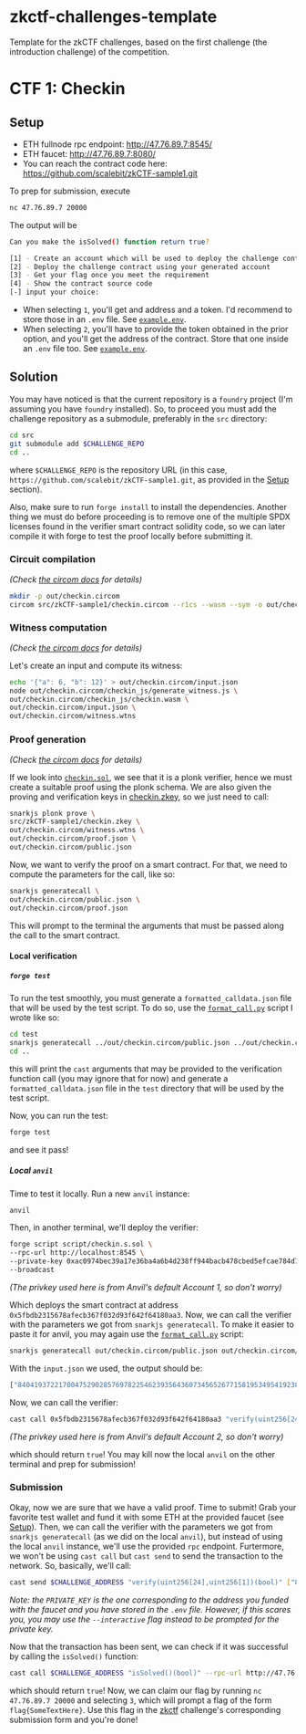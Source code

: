 # zkctf-challenges-template

Template for the zkCTF challenges, based on the first challenge (the introduction challenge) of the competition.

# CTF 1: Checkin

## Setup

- ETH fullnode rpc endpoint: http://47.76.89.7:8545/
- ETH faucet: http://47.76.89.7:8080/
- You can reach the contract code here: https://github.com/scalebit/zkCTF-sample1.git

To prep for submission, execute

```bash
nc 47.76.89.7 20000
```

The output will be

```bash
Can you make the isSolved() function return true?

[1] - Create an account which will be used to deploy the challenge contract
[2] - Deploy the challenge contract using your generated account
[3] - Get your flag once you meet the requirement
[4] - Show the contract source code
[-] input your choice: 
```

- When selecting `1`, you'll get and address and a token. I'd recommend to store those in an `.env` file. See [`example.env`](example.env).
- When selecting `2`, you'll have to provide the token obtained in the prior option, and you'll get the address of the contract. Store that one inside an `.env` file too. See [`example.env`](example.env).

## Solution

You may have noticed is that the current repository is a `foundry` project (I'm assuming you have `foundry` installed). So, to proceed you must add the challenge repository as a submodule, preferably in the `src` directory:

```bash
cd src
git submodule add $CHALLENGE_REPO
cd ..
```

where `$CHALLENGE_REPO` is the repository URL (in this case, `https://github.com/scalebit/zkCTF-sample1.git`, as provided in the [Setup](#setup) section).

Also, make sure to run `forge install` to install the dependencies. Another thing we must do before proceeding is to remove one of the multiple SPDX licenses found in the verifier smart contract solidity code, so we can later compile it with forge to test the proof locally before submitting it.

### Circuit compilation

_(Check [the circom docs](https://docs.circom.io/getting-started/compiling-circuits/) for details)_

```bash
mkdir -p out/checkin.circom
circom src/zkCTF-sample1/checkin.circom --r1cs --wasm --sym -o out/checkin.circom
```

### Witness computation

_(Check [the circom docs](https://docs.circom.io/getting-started/computing-the-witness/) for details)_

Let's create an input and compute its witness:

```bash
echo '{"a": 6, "b": 12}' > out/checkin.circom/input.json
node out/checkin.circom/checkin_js/generate_witness.js \
out/checkin.circom/checkin_js/checkin.wasm \
out/checkin.circom/input.json \
out/checkin.circom/witness.wtns
```

### Proof generation

_(Check [the circom docs](https://docs.circom.io/getting-started/proving-circuits/) for details)_

If we look into [`checkin.sol`](src/zkCTF-sample1/checkin.sol), we see that it is a plonk verifier, hence we must create a suitable proof using the plonk schema. We are also given the proving and verification keys in [checkin.zkey](src/zkCTF-sample1/checkin.zkey), so we just need to call:

```bash
snarkjs plonk prove \
src/zkCTF-sample1/checkin.zkey \
out/checkin.circom/witness.wtns \
out/checkin.circom/proof.json \
out/checkin.circom/public.json
```

Now, we want to verify the proof on a smart contract. For that, we need to compute the parameters for the call, like so:

```bash
snarkjs generatecall \
out/checkin.circom/public.json \
out/checkin.circom/proof.json
```

This will prompt to the terminal the arguments that must be passed along the call to the smart contract.

#### Local verification

##### `forge test`

To run the test smoothly, you must generate a `formatted_calldata.json` file that will be used by the test script. To do so, use the [`format_call.py`](script/format_call.py) script I wrote like so:

```bash
cd test
snarkjs generatecall ../out/checkin.circom/public.json ../out/checkin.circom/proof.json | python ../script/format_call.py
cd ..
```

this will print the `cast` arguments that may be provided to the verification function call (you may ignore that for now) and generate a `formatted_calldata.json` file in the `test` directory that will be used by the test script.

Now, you can run the test:

```bash
forge test
```

and see it pass!

##### Local `anvil`

Time to test it locally. Run a new `anvil` instance:

```bash
anvil
```

Then, in another terminal, we'll deploy the verifier:

```bash
forge script script/checkin.s.sol \
--rpc-url http://localhost:8545 \
--private-key 0xac0974bec39a17e36ba4a6b4d238ff944bacb478cbed5efcae784d7bf4f2ff80 \
--broadcast
```

_(The privkey used here is from Anvil's default Account 1, so don't worry)_

Which deploys the smart contract at address `0x5fbdb2315678afecb367f032d93f642f64180aa3`. Now, we can call the verifier with the parameters we got from `snarkjs generatecall`. To make it easier to paste it for anvil, you may again use the [`format_call.py`](script/format_call.py) script:

```bash
snarkjs generatecall out/checkin.circom/public.json out/checkin.circom/proof.json | python script/format_call.py
```

With the `input.json` we used, the output should be:

```bash
["8404193722170047529028576978225462393564360734565267715819534954192385372122","11584258744358947446057656701521322787936740406543889338765715092662650835087","20338491880193473006464510605195426191634959320054253416282290305779167351103","8099407176957487984365116325997580054162244872601048915862888468534675645288","14752012997664746422670930297563832375081479477311959856772168816143900322269","10224034491344480551697206480880542862437727095434533413845982420005914255908","1588540316561809884388536799023699385256374466798783336635001747755105759867","21758003809411343811122403078992037479969260469478914473360016559378502730490","19895176165191538387108451679369400309349583033591874653371852813188771681205","292746499306940116336277988371030662179559650540372818638853844694905880370","12619547398043014253685785071894948370838301564195233807656341708392084270390","4027151858538371099933592077761965981657159393783063462598643881565383126383","19916379044204575910170817668973576109704118637731537056763813732280387962899","17503042333998267772916703599513395450919625840349503113582254993421714868789","7400635965689541855085337669067024868209672201719278734962523825428010750171","815023313333381458669077943069741723035990780292159923773525476985099400740","13526346798955209738646011826774850248965165036761731859159801506601356511084","19320146966845435922903652324552042895162735638578102809016486644322811106481","4348155131018076892687656223957095231745160045363512141155827193959614437780","9841261155966001148505091185344524678337294070497732309838697571417423701902","21197083081412131403481857528080773100817172072878889224743949116842126388054","5072281501708535941571242265108914863252176726669385441599755399826113519071","10936307508139541955424196560944099354277414571929558803123121924633074895029","18408327288333841029973616340003864048869702225791554869726715198295729947620"]  ["18"]
```

Now, we can call the verifier:

```bash
cast call 0x5fbdb2315678afecb367f032d93f642f64180aa3 "verify(uint256[24],uint256[1])(bool)" ["8404193722170047529028576978225462393564360734565267715819534954192385372122","11584258744358947446057656701521322787936740406543889338765715092662650835087","20338491880193473006464510605195426191634959320054253416282290305779167351103","8099407176957487984365116325997580054162244872601048915862888468534675645288","14752012997664746422670930297563832375081479477311959856772168816143900322269","10224034491344480551697206480880542862437727095434533413845982420005914255908","1588540316561809884388536799023699385256374466798783336635001747755105759867","21758003809411343811122403078992037479969260469478914473360016559378502730490","19895176165191538387108451679369400309349583033591874653371852813188771681205","292746499306940116336277988371030662179559650540372818638853844694905880370","12619547398043014253685785071894948370838301564195233807656341708392084270390","4027151858538371099933592077761965981657159393783063462598643881565383126383","19916379044204575910170817668973576109704118637731537056763813732280387962899","17503042333998267772916703599513395450919625840349503113582254993421714868789","7400635965689541855085337669067024868209672201719278734962523825428010750171","815023313333381458669077943069741723035990780292159923773525476985099400740","13526346798955209738646011826774850248965165036761731859159801506601356511084","19320146966845435922903652324552042895162735638578102809016486644322811106481","4348155131018076892687656223957095231745160045363512141155827193959614437780","9841261155966001148505091185344524678337294070497732309838697571417423701902","21197083081412131403481857528080773100817172072878889224743949116842126388054","5072281501708535941571242265108914863252176726669385441599755399826113519071","10936307508139541955424196560944099354277414571929558803123121924633074895029","18408327288333841029973616340003864048869702225791554869726715198295729947620"] ["18"] --private-key 0x59c6995e998f97a5a0044966f0945389dc9e86dae88c7a8412f4603b6b78690d --rpc-url http://localhost:8545
```

_(The privkey used here is from Anvil's default Account 2, so don't worry)_

which should return `true`! You may kill now the local `anvil` on the other terminal and prep for submission!

### Submission

Okay, now we are sure that we have a valid proof. Time to submit! Grab your favorite test wallet and fund it with some ETH at the provided faucet (see [Setup](#setup)).
Then, we can call the verifier with the parameters we got from `snarkjs generatecall` (as we did on the local `anvil`), but instead of using the local `anvil` instance, we'll use the provided `rpc` endpoint. Furtermore, we won't be using `cast call` but `cast send` to send the transaction to the network. So, basically, we'll call:

```bash
cast send $CHALLENGE_ADDRESS "verify(uint256[24],uint256[1])(bool)" ["8404193722170047529028576978225462393564360734565267715819534954192385372122","11584258744358947446057656701521322787936740406543889338765715092662650835087","20338491880193473006464510605195426191634959320054253416282290305779167351103","8099407176957487984365116325997580054162244872601048915862888468534675645288","14752012997664746422670930297563832375081479477311959856772168816143900322269","10224034491344480551697206480880542862437727095434533413845982420005914255908","1588540316561809884388536799023699385256374466798783336635001747755105759867","21758003809411343811122403078992037479969260469478914473360016559378502730490","19895176165191538387108451679369400309349583033591874653371852813188771681205","292746499306940116336277988371030662179559650540372818638853844694905880370","12619547398043014253685785071894948370838301564195233807656341708392084270390","4027151858538371099933592077761965981657159393783063462598643881565383126383","19916379044204575910170817668973576109704118637731537056763813732280387962899","17503042333998267772916703599513395450919625840349503113582254993421714868789","7400635965689541855085337669067024868209672201719278734962523825428010750171","815023313333381458669077943069741723035990780292159923773525476985099400740","13526346798955209738646011826774850248965165036761731859159801506601356511084","19320146966845435922903652324552042895162735638578102809016486644322811106481","4348155131018076892687656223957095231745160045363512141155827193959614437780","9841261155966001148505091185344524678337294070497732309838697571417423701902","21197083081412131403481857528080773100817172072878889224743949116842126388054","5072281501708535941571242265108914863252176726669385441599755399826113519071","10936307508139541955424196560944099354277414571929558803123121924633074895029","18408327288333841029973616340003864048869702225791554869726715198295729947620"] ["18"] --rpc-url http://47.76.89.7:8545/ --private-key $PRIVATE_KEY
```

_Note: the `PRIVATE_KEY` is the one corresponding to the address you funded with the faucet and you have stored in the `.env` file. However, if this scares you, you may use the `--interactive` flag instead to be prompted for the private key._

Now that the transaction has been sent, we can check if it was successful by calling the `isSolved()` function:

```bash
cast call $CHALLENGE_ADDRESS "isSolved()(bool)" --rpc-url http://47.76.89.7:8545/
```

which should return `true`! Now, we can claim our flag by running `nc 47.76.89.7 20000` and selecting `3`, which will prompt a flag of the form `flag{SomeTextHere}`. Use this flag in the [zkctf](https://zkctf.scalebit.xyz/) challenge's corresponding submission form and you're done!